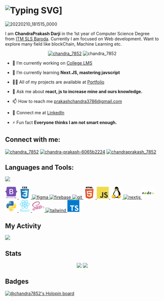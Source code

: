 # ![Typing SVG](https://readme-typing-svg.demolab.com?font=Fira+Code&size=30&pause=1000&vCenter=true&width=800&lines=Chandrprakash+Darji+Welcoming+you+%F0%9F%91%8B;Currently+I+am+working+on+Ax+Studios;Get+Amaze+https%3A%2F%2Fchandraprakash.codes%2F)]

![20220210_181515_0000](https://user-images.githubusercontent.com/93640141/154883570-4886fb9e-8a31-4eae-bd99-5f4b70d9c44b.png)

I am **ChandraPrakash Darji** in the 1st year of Computer Science Degree from [ITM SLS Baroda](https://www.itmbu.ac.in/).  Currently I am focused on Web development. Want to explore many field like blockChain, Machine Learning etc.

<p align="center"> <a href="https://twitter.com/chandra_7852" target="blank"><img src="https://img.shields.io/twitter/follow/chandra_7852?logo=twitter&style=for-the-badge" alt="chandra_7852" /></a> <img src="https://komarev.com/ghpvc/?username=Chandraprakash-Darji&color=0e75b6" alt="chandra_7852" />  </p>

- 🔭 I’m currently working on [College LMS](https://github.com/ax-studios)

- 🌱 I’m currently learning **Next.JS, mastering javscript**

- 👨‍💻 All of my projects are available at [Portfolio](https://chandraprakash.vercel.app/)

- 💬 Ask me about **react, js to increase mine and ours knowledge.**

- 📫 How to reach me [prakashchandra3786@gmail.com](mailto:prakashchandra3786@gmail.com)

- 📄 Connect me at [LinkedIn](https://www.linkedin.com/in/Chandraprakash-Darji/)

- ⚡ Fun fact **Everyone thinks I am not smart enough.**

<h2 align="left">Connect with me:</h2>
<p align="left">
<a href="https://twitter.com/chandra_7852" target="blank"><img align="center" src="https://raw.githubusercontent.com/rahuldkjain/github-profile-readme-generator/master/src/images/icons/Social/twitter.svg" alt="chandra_7852" height="30" width="40" /></a>
<a href="https://www.linkedin.com/in/Chandraprakash-Darji/" target="blank"><img align="center" src="https://raw.githubusercontent.com/rahuldkjain/github-profile-readme-generator/master/src/images/icons/Social/linked-in-alt.svg" alt="chandra-prakash-6065b2224" height="30" width="40" /></a>
<a href="https://instagram.com/chandraprakash_7852" target="blank"><img align="center" src="https://raw.githubusercontent.com/rahuldkjain/github-profile-readme-generator/master/src/images/icons/Social/instagram.svg" alt="chandraprakash_7852" height="30" width="40" /></a>
</p>

<h2 align="left">Languages and Tools:</h2>
  <img width="40%" src="https://github-readme-stats.vercel.app/api/top-langs/?username=Chandraprakash-Darji&theme=react" />
<p align="left"> <a href="https://getbootstrap.com" target="_blank" rel="noreferrer"> <img src="https://raw.githubusercontent.com/devicons/devicon/master/icons/bootstrap/bootstrap-plain-wordmark.svg" alt="bootstrap" width="40" height="40"/> </a> <a href="https://www.w3schools.com/css/" target="_blank" rel="noreferrer"> <img src="https://raw.githubusercontent.com/devicons/devicon/master/icons/css3/css3-original-wordmark.svg" alt="css3" width="40" height="40"/> </a>  <a href="https://www.figma.com/" target="_blank" rel="noreferrer"> <img src="https://www.vectorlogo.zone/logos/figma/figma-icon.svg" alt="figma" width="40" height="40"/> </a> <a href="https://firebase.google.com/" target="_blank" rel="noreferrer"> <img src="https://www.vectorlogo.zone/logos/firebase/firebase-icon.svg" alt="firebase" width="40" height="40"/> </a> <a href="https://git-scm.com/" target="_blank" rel="noreferrer"> <img src="https://www.vectorlogo.zone/logos/git-scm/git-scm-icon.svg" alt="git" width="40" height="40"/> </a> <a href="https://www.w3.org/html/" target="_blank" rel="noreferrer"> <img src="https://raw.githubusercontent.com/devicons/devicon/master/icons/html5/html5-original-wordmark.svg" alt="html5" width="40" height="40"/> </a> <a href="https://developer.mozilla.org/en-US/docs/Web/JavaScript" target="_blank" rel="noreferrer"> <img src="https://raw.githubusercontent.com/devicons/devicon/master/icons/javascript/javascript-original.svg" alt="javascript" width="40" height="40"/> </a> <a href="https://www.linux.org/" target="_blank" rel="noreferrer"> <img src="https://raw.githubusercontent.com/devicons/devicon/master/icons/linux/linux-original.svg" alt="linux" width="40" height="40"/> </a>  <a href="https://nextjs.org/" target="_blank" rel="noreferrer"> <img src="https://cdn.worldvectorlogo.com/logos/nextjs-2.svg" alt="nextjs" width="40" height="40"/> </a> <a href="https://nodejs.org" target="_blank" rel="noreferrer"> <img src="https://raw.githubusercontent.com/devicons/devicon/master/icons/nodejs/nodejs-original-wordmark.svg" alt="nodejs" width="40" height="40"/> </a> <a href="https://www.python.org" target="_blank" rel="noreferrer"> <img src="https://raw.githubusercontent.com/devicons/devicon/master/icons/python/python-original.svg" alt="python" width="40" height="40"/> </a> <a href="https://reactjs.org/" target="_blank" rel="noreferrer"> <img src="https://raw.githubusercontent.com/devicons/devicon/master/icons/react/react-original-wordmark.svg" alt="react" width="40" height="40"/> </a> <a href="https://sass-lang.com" target="_blank" rel="noreferrer"> <img src="https://raw.githubusercontent.com/devicons/devicon/master/icons/sass/sass-original.svg" alt="sass" width="40" height="40"/> </a> <a href="https://tailwindcss.com/" target="_blank" rel="noreferrer"> <img src="https://www.vectorlogo.zone/logos/tailwindcss/tailwindcss-icon.svg" alt="tailwind" width="40" height="40"/> </a> <a href="https://www.typescriptlang.org/" target="_blank" rel="noreferrer"> <img src="https://raw.githubusercontent.com/devicons/devicon/master/icons/typescript/typescript-original.svg" alt="typescript" width="40" height="40"/> </a> </p>


<h2>My Activity</h2>
<img src="https://activity-graph.herokuapp.com/graph?username=Chandraprakash-darji&theme=react-dark">



<h2>Stats</h2>
<p align="center">
  <img width="48%" src="https://github-readme-stats.vercel.app/api?username=Chandraprakash-darji&show_icons=true&theme=react" />
  <img width="48%" src="https://github-readme-streak-stats.herokuapp.com/?user=Chandraprakash-darji&theme=react" />
</p>

<h2>Badges</h2>

[![@chandra7852's Holopin board](https://holopin.me/chandra7852)](https://holopin.io/@chandra7852)

